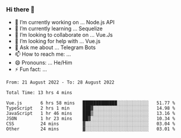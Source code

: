 ### Hi there 👋

- 🔭 I’m currently working on ... Node.js API
- 🌱 I’m currently learning ... Sequelize
- 👯 I’m looking to collaborate on ... Vue.Js
- 🤔 I’m looking for help with ... Vue.js
- 💬 Ask me about ... Telegram Bots 
- 📫 How to reach me: ... 
- 😄 Pronouns: ... He/Him
- ⚡ Fun fact: ... 


<!--START_SECTION:waka-->

```text
From: 21 August 2022 - To: 28 August 2022

Total Time: 13 hrs 4 mins

Vue.js       6 hrs 58 mins   █████████████░░░░░░░░░░░░   51.77 %
TypeScript   2 hrs 1 min     ███▓░░░░░░░░░░░░░░░░░░░░░   14.98 %
JavaScript   1 hr 46 mins    ███▒░░░░░░░░░░░░░░░░░░░░░   13.16 %
JSON         1 hr 23 mins    ██▓░░░░░░░░░░░░░░░░░░░░░░   10.34 %
CSS          24 mins         ▓░░░░░░░░░░░░░░░░░░░░░░░░   03.04 %
Other        24 mins         ▓░░░░░░░░░░░░░░░░░░░░░░░░   03.01 %
```

<!--END_SECTION:waka-->

<!--
**therealstein/therealstein** is a ✨ _special_ ✨ repository because its `README.md` (this file) appears on your GitHub profile.

Here are some ideas to get you started:

- 🔭 I’m currently working on ...
- 🌱 I’m currently learning ...
- 👯 I’m looking to collaborate on ...
- 🤔 I’m looking for help with ...
- 💬 Ask me about ...
- 📫 How to reach me: ...
- 😄 Pronouns: ...
- ⚡ Fun fact: ...
-->
